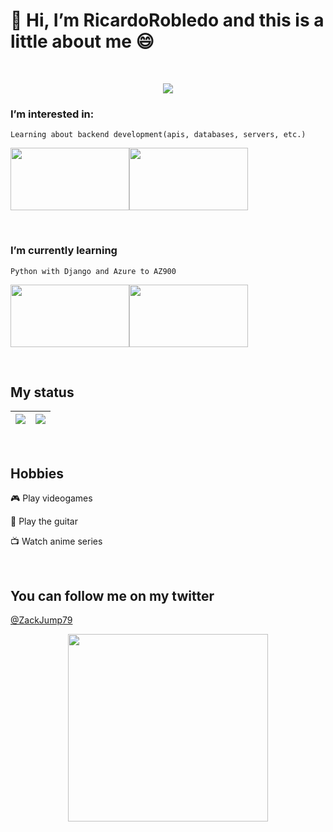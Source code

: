 # 👋 Hi, I’m RicardoRobledo and this is a little about me :smile:


<br>


<p align="center">
    <image align="center" src="https://thumbs.gfycat.com/MenacingGloomyEnglishpointer-max-1mb.gif">
</p>


<h3>I’m interested in:</h3>

    Learning about backend development(apis, databases, servers, etc.)

<image src="https://www.datocms-assets.com/14946/1627286560-sql-databases.png?auto=format" width="190px" height="100px"><image src="https://webkul.com/wp-content/uploads/2021/06/api-development.png" width="190px" height="100px">
    

  
<br>


<h3>I’m currently learning</h3>

    Python with Django and Azure to AZ900

<image padding-left="400px" src="https://justcodeit.io/wp-content/uploads/2014/04/Python-y-django.jpg" width="190px" height="100px"><image src="https://cloud.intcomex.com/wp-content/uploads/2018/04/Play-de-Azure-1.png" width="190px" height="100px">

<br>

## My status

| <img src="https://github-readme-stats.vercel.app/api?username=RicardoRobledo&show_icons=true&theme=radical"> | <img src="https://github-readme-stats.vercel.app/api/top-langs/?username=RicardoRobledo&show_icons=true&theme=radical&layout=compact"> |
| ------------- | ------------- |


<br>
    
    
## Hobbies
🎮 Play videogames

🎸 Play the guitar

📺 Watch anime series
    

<br>
    

## You can follow me on my twitter
[@ZackJump79](https://twitter.com/Zackjump79)

    
<p align="center">
    <image align="center" width="320px" height="300px" src="https://64.media.tumblr.com/029fbf1932ff45003177f6e77674ee2f/tumblr_mvp91gRaie1qbaj5no1_500.gifv">
</p>

<!---
RicardoRobledo/RicardoRobledo is a ✨ special ✨ repository because its `README.md` (this file) appears on your GitHub profile.
You can click the Preview link to take a look at your changes.
--->
